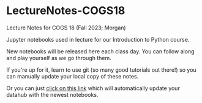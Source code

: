 # LectureNotes-COGS18
Lecture Notes for COGS 18 (Fall 2023; Morgan)

Jupyter notebooks used in lecture for our Introduction to Python course.

New notebooks will be released here each class day. You can follow along and play yourself as we go through them.

If you're up for it, learn to use git (so many good tutorials out there!) so you can manually update your local copy of these notes.

Or you can just [click on this link](https://datahub.ucsd.edu/hub/user-redirect/git-pull?repo=https%3A%2F%2Fgithub.com%2FCOGS18%2FLectureNotes-COGS18&urlpath=tree%2FLectureNotes-COGS18%2F&branch=main) 
which will automatically update your datahub with the newest notebooks.
